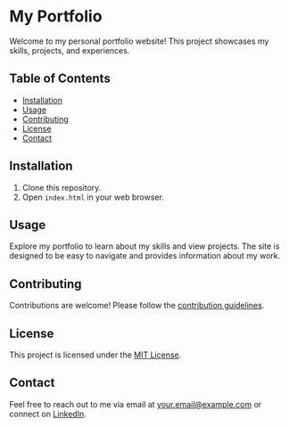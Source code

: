 # My Portfolio

Welcome to my personal portfolio website! This project showcases my skills, projects, and experiences.

## Table of Contents

- [Installation](#installation)
- [Usage](#usage)
- [Contributing](#contributing)
- [License](#license)
- [Contact](#contact)

## Installation

1. Clone this repository.
2. Open `index.html` in your web browser.

## Usage

Explore my portfolio to learn about my skills and view projects. The site is designed to be easy to navigate and provides information about my work.

## Contributing

Contributions are welcome! Please follow the [contribution guidelines](CONTRIBUTING.md).

## License

This project is licensed under the [MIT License](LICENSE).

## Contact

Feel free to reach out to me via email at [your.email@example.com](mailto:your.email@example.com) or connect on [LinkedIn](https://www.linkedin.com/in/yourusername/).
